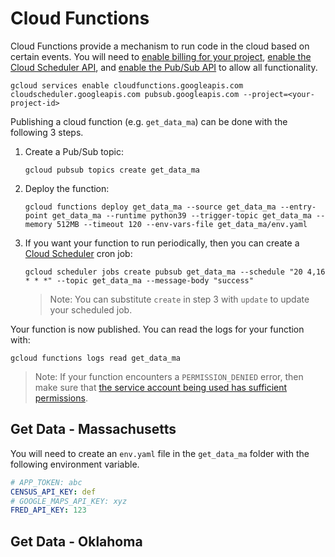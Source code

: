 # Cloud Functions

Cloud Functions provide a mechanism to run code in the cloud based on certain events. You will need to [enable billing for your project](http://console.cloud.google.com/billing/), [enable the Cloud Scheduler API](http://console.cloud.google.com/apis/library/cloudscheduler.googleapis.com), and [enable the Pub/Sub API](http://console.cloud.google.com/apis/library/pubsub.googleapis.com) to allow all functionality.

```shell
gcloud services enable cloudfunctions.googleapis.com cloudscheduler.googleapis.com pubsub.googleapis.com --project=<your-project-id>
```

Publishing a cloud function (e.g. `get_data_ma`) can be done with the following 3 steps.

1. Create a Pub/Sub topic:

    ```shell
    gcloud pubsub topics create get_data_ma
    ```

2. Deploy the function:

    ```shell
    gcloud functions deploy get_data_ma --source get_data_ma --entry-point get_data_ma --runtime python39 --trigger-topic get_data_ma --memory 512MB --timeout 120 --env-vars-file get_data_ma/env.yaml
    ```

3. If you want your function to run periodically, then you can create a [Cloud Scheduler](https://cloud.google.com/scheduler/docs/creating#gcloud) cron job:

    ```shell
    gcloud scheduler jobs create pubsub get_data_ma --schedule "20 4,16 * * *" --topic get_data_ma --message-body "success"
    ```

    > Note: You can substitute `create` in step 3 with `update` to update your scheduled job.

Your function is now published. You can read the logs for your function with:

```shell
gcloud functions logs read get_data_ma
```

> Note: If your function encounters a `PERMISSION_DENIED` error, then make sure that [the service account being used has sufficient permissions](https://stackoverflow.com/a/58646481/5021266).

## Get Data - Massachusetts

You will need to create an `env.yaml` file in the `get_data_ma` folder with the following environment variable.

```yaml
# APP_TOKEN: abc
CENSUS_API_KEY: def
# GOOGLE_MAPS_API_KEY: xyz
FRED_API_KEY: 123
```

## Get Data - Oklahoma

